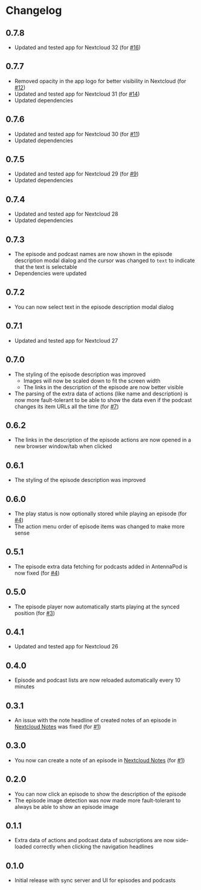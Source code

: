 # Changelog

## 0.7.8

- Updated and tested app for Nextcloud 32 (for [#16](https://github.com/pbek/nextcloud-nextpod/issues/16))

## 0.7.7

- Removed opacity in the app logo for better visibility in Nextcloud
  (for [#12](https://github.com/pbek/nextcloud-nextpod/issues/12))
- Updated and tested app for Nextcloud 31 (for [#14](https://github.com/pbek/nextcloud-nextpod/issues/14))
- Updated dependencies

## 0.7.6

- Updated and tested app for Nextcloud 30 (for [#11](https://github.com/pbek/nextcloud-nextpod/issues/11))
- Updated dependencies

## 0.7.5

- Updated and tested app for Nextcloud 29 (for [#9](https://github.com/pbek/nextcloud-nextpod/issues/9))
- Updated dependencies

## 0.7.4

- Updated and tested app for Nextcloud 28
- Updated dependencies

## 0.7.3

- The episode and podcast names are now shown in the episode description modal dialog
  and the cursor was changed to `text` to indicate that the text is selectable
- Dependencies were updated

## 0.7.2

- You can now select text in the episode description modal dialog

## 0.7.1

- Updated and tested app for Nextcloud 27

## 0.7.0

- The styling of the episode description was improved
  - Images will now be scaled down to fit the screen width
  - The links in the description of the episode are now better visible
- The parsing of the extra data of actions (like name and description)
  is now more fault-tolerant to be able to show the data even if the
  podcast changes its item URLs all the time (for [#7](https://github.com/pbek/nextcloud-nextpod/issues/7))

## 0.6.2

- The links in the description of the episode actions are now opened
  in a new browser window/tab when clicked

## 0.6.1

- The styling of the episode description was improved

## 0.6.0

- The play status is now optionally stored while playing an episode
  (for [#4](https://github.com/pbek/nextcloud-nextpod/issues/4))
- The action menu order of episode items was changed to make more sense

## 0.5.1

- The episode extra data fetching for podcasts added in AntennaPod is now fixed
  (for [#4](https://github.com/pbek/nextcloud-nextpod/issues/4))

## 0.5.0

- The episode player now automatically starts playing at the synced position
  (for [#3](https://github.com/pbek/nextcloud-nextpod/issues/3))

## 0.4.1

- Updated and tested app for Nextcloud 26

## 0.4.0

- Episode and podcast lists are now reloaded automatically every 10 minutes

## 0.3.1

- An issue with the note headline of created notes of an episode in
  [Nextcloud Notes](https://apps.nextcloud.com/apps/notes) was fixed
  (for [#1](https://github.com/pbek/nextcloud-nextpod/issues/1))

## 0.3.0

- You now can create a note of an episode in [Nextcloud Notes](https://apps.nextcloud.com/apps/notes)
  (for [#1](https://github.com/pbek/nextcloud-nextpod/issues/1))

## 0.2.0

- You can now click an episode to show the description of the episode
- The episode image detection was now made more fault-tolerant to always be able to show an episode image

## 0.1.1

- Extra data of actions and podcast data of subscriptions are now side-loaded correctly
  when clicking the navigation headlines

## 0.1.0

- Initial release with sync server and UI for episodes and podcasts
